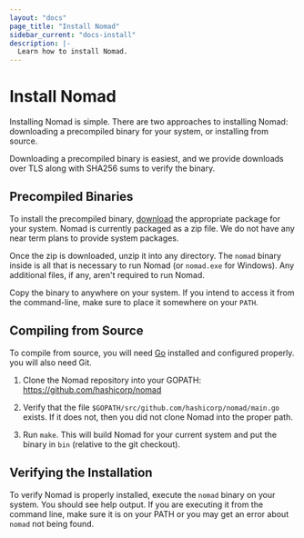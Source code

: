 ```yaml
---
layout: "docs"
page_title: "Install Nomad"
sidebar_current: "docs-install"
description: |-
  Learn how to install Nomad.
---
```


# Install Nomad

Installing Nomad is simple. There are two approaches to installing Nomad:
downloading a precompiled binary for your system, or installing from source.

Downloading a precompiled binary is easiest, and we provide downloads over
TLS along with SHA256 sums to verify the binary.

## Precompiled Binaries

To install the precompiled binary,
[download](/downloads.html) the appropriate package for your system.
Nomad is currently packaged as a zip file. We do not have any near term
plans to provide system packages.

Once the zip is downloaded, unzip it into any directory. The
`nomad` binary inside is all that is necessary to run Nomad (or
`nomad.exe` for Windows). Any additional files, if any, aren't
required to run Nomad.

Copy the binary to anywhere on your system. If you intend to access it
from the command-line, make sure to place it somewhere on your `PATH`.

## Compiling from Source

To compile from source, you will need [Go](https://golang.org) installed
and configured properly. you will also need Git.

  1. Clone the Nomad repository into your GOPATH: https://github.com/hashicorp/nomad

  1. Verify that the file `$GOPATH/src/github.com/hashicorp/nomad/main.go`
     exists. If it does not, then you did not clone Nomad into the proper
     path.

  1. Run `make`. This will build Nomad for your current system
     and put the binary in `bin` (relative to the git checkout).

## Verifying the Installation

To verify Nomad is properly installed, execute the `nomad` binary on
your system. You should see help output. If you are executing it from
the command line, make sure it is on your PATH or you may get an error
about `nomad` not being found.
